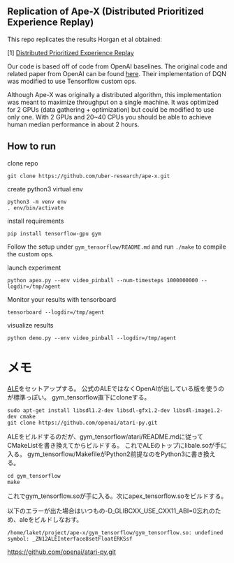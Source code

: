 ## Replication of Ape-X (Distributed Prioritized Experience Replay)

This repo replicates the results Horgan et al obtained:

[1] [Distributed Prioritized Experience Replay](https://arxiv.org/abs/1803.00933)

Our code is based off of code from OpenAI baselines. The original code and related paper from OpenAI can be found [here](https://github.com/openai/baselines). Their implementation of DQN was modified to use Tensorflow custom ops.

Although Ape-X was originally a distributed algorithm, this implementation was meant to maximize throughput on a single machine. It was optimized for 2 GPUs (data gathering + optimization) but could be modified to use only one. With 2 GPUs and 20~40 CPUs you should be able to achieve human median performance in about 2 hours.

## How to run

clone repo

```
git clone https://github.com/uber-research/ape-x.git
```

create python3 virtual env

```
python3 -m venv env
. env/bin/activate
```

install requirements
```
pip install tensorflow-gpu gym
```

Follow the setup under `gym_tensorflow/README.md` and run `./make` to compile the custom ops.

launch experiment
```
python apex.py --env video_pinball --num-timesteps 1000000000 --logdir=/tmp/agent
```

Monitor your results with tensorboard
```
tensorboard --logdir=/tmp/agent
```

visualize results
```
python demo.py --env video_pinball --logdir=/tmp/agent
```

# メモ
[ALE](https://github.com/openai/atari-py)をセットアップする。
公式のALEではなくOpenAIが出している版を使うのが標準っぽい。
gym_tensorflow直下にcloneする。

```angular2html
sudo apt-get install libsdl1.2-dev libsdl-gfx1.2-dev libsdl-image1.2-dev cmake
git clone https://github.com/openai/atari-py.git
```

ALEをビルドするのだが、gym_tensorflow/atari/README.mdに従ってCMakeListを書き換えてからビルドする。
これでALEのトップにlibale.soが手に入る。
gym_tensorflow/MakefileがPython2前提なのをPython3に書き換える。

```angular2html
cd gym_tensorflow
make
```

これでgym_tensorflow.soが手に入る。次にapex_tensorflow.soをビルドする。



以下のエラーが出た場合はいつもの-D_GLIBCXX_USE_CXX11_ABI=0忘れのため、aleをビルドしなおす。

```
/home/laket/project/ape-x/gym_tensorflow/gym_tensorflow.so: undefined symbol: _ZN12ALEInterface8setFloatERKSsf
```



https://github.com/openai/atari-py.git
